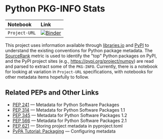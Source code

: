 # Python PKG-INFO Stats

| Notebook | Link |
|:--|:--|
| `Project-URL` | [![Binder](https://mybinder.org/badge_logo.svg)][project-url]

[project-url]: https://mybinder.org/v2/gh/jimustafa/py-pkg-info-stats/main?urlpath=voila%2Frender%2Fbuild%2Fproject-url.ipynb

This project uses information available through
  [libraries.io](https://libraries.io) and [PyPI](https://pypi.org)
  to understand the existing conventions for Python package metadata.
The [SourceRank](https://docs.libraries.io/overview.html#sourcerank) metric is used to identify the "top" Python packages on PyPI,
  and the PyPI project sites (e.g., https://pypi.org/project/numpy) are read and parsed to extract some of the `PKG-INFO`.
Currently, there is a notebook for looking at variation in `Project-URL` specifications,
  with notebooks for other metadata items hopefully to follow.

## Related PEPs and Other Links

- [PEP 241](https://peps.python.org/pep-0241) — Metadata for Python Software Packages
- [PEP 314](https://peps.python.org/pep-0314) — Metadata for Python Software Packages 1.1
- [PEP 345](https://peps.python.org/pep-0345) — Metadata for Python Software Packages 1.2
- [PEP 566](https://peps.python.org/pep-0566) — Metadata for Python Software Packages 2.1
- [PEP 621](https://peps.python.org/pep-0621) — Storing project metadata in pyproject.toml
- [PyPA Tutorial: Packaging](https://packaging.python.org/en/latest/tutorials/packaging-projects/#configuring-metadata) — Configuring metadata
